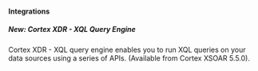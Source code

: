 
#### Integrations
##### New: Cortex XDR - XQL Query Engine
Cortex XDR - XQL query engine enables you to run XQL queries on your data sources using a series of APIs. (Available from Cortex XSOAR 5.5.0).

